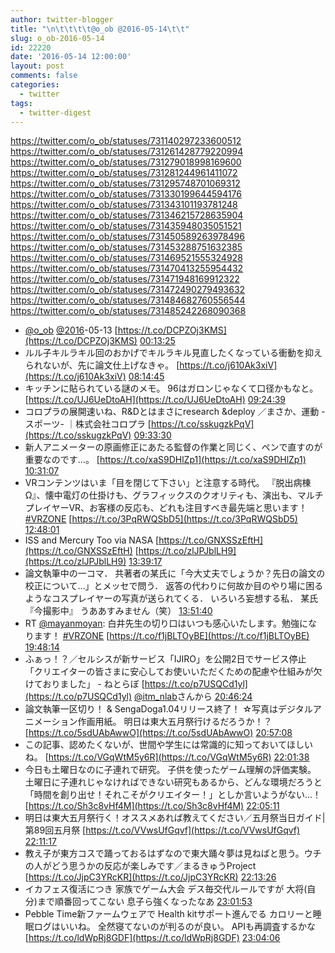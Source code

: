 ```yaml
---
author: twitter-blogger
title: "\n\t\t\t\t@o_ob @2016-05-14\t\t"
slug: o_ob-2016-05-14
id: 22220
date: '2016-05-14 12:00:00'
layout: post
comments: false
categories:
  - twitter
tags:
  - twitter-digest
---
```


https://twitter.com/o_ob/statuses/731140297233600512 https://twitter.com/o_ob/statuses/731261428779220994 https://twitter.com/o_ob/statuses/731279018998169600 https://twitter.com/o_ob/statuses/731281244961411072 https://twitter.com/o_ob/statuses/731295748701069312 https://twitter.com/o_ob/statuses/731330199644594176 https://twitter.com/o_ob/statuses/731343101193781248 https://twitter.com/o_ob/statuses/731346215728635904 https://twitter.com/o_ob/statuses/731435948035051521 https://twitter.com/o_ob/statuses/731450589263978496 https://twitter.com/o_ob/statuses/731453288751632385 https://twitter.com/o_ob/statuses/731469521555324928 https://twitter.com/o_ob/statuses/731470413255954432 https://twitter.com/o_ob/statuses/731471948169912322 https://twitter.com/o_ob/statuses/731472490279493632 https://twitter.com/o_ob/statuses/731484682760556544 https://twitter.com/o_ob/statuses/731485242268090368  

*   [@o_ob](https://twitter.com/o_ob) [@2016](https://twitter.com/2016)-05-13 [https://t.co/DCPZOj3KMS](https://t.co/DCPZOj3KMS) [00:13:25](https://twitter.com/o_ob/statuses/731140297233600512)
*   ルル子キルラキル回のおかげでキルラキル見直したくなっている衝動を抑えられないが、先に論文仕上げなきゃ。 [https://t.co/j610Ak3xiV](https://t.co/j610Ak3xiV) [08:14:45](https://twitter.com/o_ob/statuses/731261428779220994)
*   キッチンに貼られている謎のメモ。 96はガロンじゃなくて口径かもなと。 [https://t.co/UJ6UeDtoAH](https://t.co/UJ6UeDtoAH) [09:24:39](https://twitter.com/o_ob/statuses/731279018998169600)
*   コロプラの展開速いね、R&Dとはまさにresearch &deploy ／まさか、運動 -スポーツ- ｜株式会社コロプラ [https://t.co/sskugzkPqV](https://t.co/sskugzkPqV) [09:33:30](https://twitter.com/o_ob/statuses/731281244961411072)
*   新人アニメーターの原画修正にあたる監督の作業と同じく、ペンで直すのが重要なのです...。 [https://t.co/xaS9DHlZp1](https://t.co/xaS9DHlZp1) [10:31:07](https://twitter.com/o_ob/statuses/731295748701069312)
*   VRコンテンツはいま「目を閉じて下さい」と注意する時代。 『脱出病棟Ω』、懐中電灯の仕掛けも、グラフィックスのクオリティも、演出も、マルチプレイヤーVR、お客様の反応も、どれも注目すべき最先端と思います！ [#VRZONE](https://twitter.com/search?q=%23VRZONE&src=hash) [https://t.co/3PqRWQSbD5](https://t.co/3PqRWQSbD5) [12:48:01](https://twitter.com/o_ob/statuses/731330199644594176)
*   ISS and Mercury Too via NASA [https://t.co/GNXSSzEftH](https://t.co/GNXSSzEftH) [https://t.co/zlJPJblLH9](https://t.co/zlJPJblLH9) [13:39:17](https://twitter.com/o_ob/statuses/731343101193781248)
*   論文執筆中の一コマ． 共著者の某氏に「今大丈夫でしょうか？先日の論文の校正について…」とメッセで問う． 返答の代わりに何故か目のやり場に困るようなコスプレイヤーの写真が送られてくる． いろいろ妄想する私． 某氏『今撮影中』 うああすみません（笑） [13:51:40](https://twitter.com/o_ob/statuses/731346215728635904)
*   RT [@mayanmoyan](https://twitter.com/mayanmoyan): 白井先生の切り口はいつも感心いたします。勉強になります！ [#VRZONE](https://twitter.com/search?q=%23VRZONE&src=hash) [https://t.co/f1jBLTOyBE](https://t.co/f1jBLTOyBE) [19:48:14](https://twitter.com/o_ob/statuses/731435948035051521)
*   ふぁっ！？／セルシスが新サービス「IJIRO」を公開2日でサービス停止　「クリエイターの皆さまに安心してお使いいただくための配慮や仕組みが欠けておりました」 - ねとらぼ [https://t.co/p7USQCd1yl](https://t.co/p7USQCd1yl) [@itm_nlab](https://twitter.com/itm_nlab)さんから [20:46:24](https://twitter.com/o_ob/statuses/731450589263978496)
*   論文執筆一区切り！ & SengaDoga1.04リリース終了！ ☆写真はデジタルアニメーション作画用紙。 明日は東大五月祭行けるだろうか！？ [https://t.co/5sdUAbAwwO](https://t.co/5sdUAbAwwO) [20:57:08](https://twitter.com/o_ob/statuses/731453288751632385)
*   この記事、認めたくないが、世間や学生には常識的に知っておいてほしいね。 [https://t.co/VGqWtM5y6R](https://t.co/VGqWtM5y6R) [22:01:38](https://twitter.com/o_ob/statuses/731469521555324928)
*   今日も土曜日なのに子連れで研究。 子供を使ったゲーム理解の評価実験。 土曜日に子連れじゃなければできない研究もあるから、どんな環境だろうと「時間を創り出せ！それこそがクリエイター！」としか言いようがない...！ [https://t.co/Sh3c8vHf4M](https://t.co/Sh3c8vHf4M) [22:05:11](https://twitter.com/o_ob/statuses/731470413255954432)
*   明日は東大五月祭行く！オススメあれば教えてください／五月祭当日ガイド| 第89回五月祭 [https://t.co/VVwsUfGqvf](https://t.co/VVwsUfGqvf) [22:11:17](https://twitter.com/o_ob/statuses/731471948169912322)
*   教え子が東方コスで踊っておるはずなので東大踊々夢は見ねばと思う。ウチの人がどう思うかの反応が楽しみです／まるきゅうProject [https://t.co/JjpC3YRcKR](https://t.co/JjpC3YRcKR) [22:13:26](https://twitter.com/o_ob/statuses/731472490279493632)
*   イカフェス復活につき 家族でゲーム大会 デス毎交代ルールですが 大将(自分)まで順番回ってこない 息子ら強くなったなあ [23:01:53](https://twitter.com/o_ob/statuses/731484682760556544)
*   Pebble Time新ファームウェアで Health kitサポート進んでる カロリーと睡眠ログはいいね。 全然寝てないのが判るのが良い。 APIも再調査するかな [https://t.co/ldWpRj8GDF](https://t.co/ldWpRj8GDF) [23:04:06](https://twitter.com/o_ob/statuses/731485242268090368)